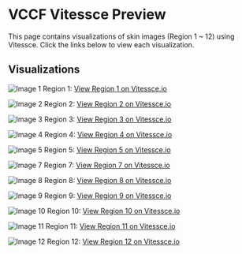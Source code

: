 # VCCF Vitessce Preview

This page contains visualizations of skin images (Region 1 ~ 12) using Vitessce. Click the links below to view each visualization.

## Visualizations

![Image 1](./images/image1_preview.png)
Region 1: <a href="http://vitessce.io/#?theme=light&url=data:,%7B%22version%22%3A+%221.0.15%22%2C+%22name%22%3A+%22Transcriptomics+example%22%2C+%22description%22%3A+%22%22%2C+%22datasets%22%3A+%5B%7B%22uid%22%3A+%22A%22%2C+%22name%22%3A+%22Cell+segmentations%22%2C+%22files%22%3A+%5B%7B%22fileType%22%3A+%22raster.json%22%2C+%22options%22%3A+%7B%22schemaVersion%22%3A+%220.0.2%22%2C+%22images%22%3A+%5B%7B%22name%22%3A+%22Region+1+Segmentations%22%2C+%22type%22%3A+%22ome-tiff%22%2C+%22url%22%3A+%22https%3A%2F%2Fstoragetuzi.blob.core.windows.net%2Fblobtuzi%2Fcell_table_region_1.ome.tif%22%2C+%22metadata%22%3A+%7B%22isBitmask%22%3A+true%7D%7D%5D%7D%7D%5D%7D%5D%2C+%22coordinationSpace%22%3A+%7B%22dataset%22%3A+%7B%22A%22%3A+%22A%22%7D%2C+%22spatialZoom%22%3A+%7B%22A%22%3A+-4%7D%2C+%22spatialTargetX%22%3A+%7B%22A%22%3A+2000%7D%2C+%22spatialTargetY%22%3A+%7B%22A%22%3A+2000%7D%2C+%22spatialSegmentationLayer%22%3A+%7B%22A%22%3A+%5B%7B%22type%22%3A+%22bitmask%22%2C+%22index%22%3A+0%2C+%22visible%22%3A+true%2C+%22colormap%22%3A+null%2C+%22opacity%22%3A+1%2C+%22domainType%22%3A+%22Min%2FMax%22%2C+%22transparentColor%22%3A+%5B0%2C+0%2C+0%5D%2C+%22renderingMode%22%3A+%22Additive%22%2C+%22use3d%22%3A+false%2C+%22channels%22%3A+%5B%7B%22selection%22%3A+%7B%22c%22%3A+4%2C+%22t%22%3A+0%2C+%22z%22%3A+0%7D%2C+%22color%22%3A+%5B1%2C+0%2C+0%5D%2C+%22visible%22%3A+true%2C+%22slider%22%3A+%5B0%2C+1%5D%7D%2C+%7B%22selection%22%3A+%7B%22c%22%3A+1%2C+%22t%22%3A+0%2C+%22z%22%3A+0%7D%2C+%22color%22%3A+%5B0%2C+0%2C+1%5D%2C+%22visible%22%3A+true%2C+%22slider%22%3A+%5B0%2C+1%5D%7D%2C+%7B%22selection%22%3A+%7B%22c%22%3A+6%2C+%22t%22%3A+0%2C+%22z%22%3A+0%7D%2C+%22color%22%3A+%5B0%2C+0%2C+1%5D%2C+%22visible%22%3A+true%2C+%22slider%22%3A+%5B0%2C+1%5D%7D%2C+%7B%22selection%22%3A+%7B%22c%22%3A+2%2C+%22t%22%3A+0%2C+%22z%22%3A+0%7D%2C+%22color%22%3A+%5B0%2C+1%2C+0%5D%2C+%22visible%22%3A+false%2C+%22slider%22%3A+%5B0%2C+1%5D%7D%2C+%7B%22selection%22%3A+%7B%22c%22%3A+7%2C+%22t%22%3A+0%2C+%22z%22%3A+0%7D%2C+%22color%22%3A+%5B0%2C+1%2C+0%5D%2C+%22visible%22%3A+false%2C+%22slider%22%3A+%5B0%2C+1%5D%7D%5D%7D%5D%7D%7D%2C+%22layout%22%3A+%5B%7B%22component%22%3A+%22spatial%22%2C+%22coordinationScopes%22%3A+%7B%22dataset%22%3A+%22A%22%2C+%22spatialZoom%22%3A+%22A%22%2C+%22spatialTargetX%22%3A+%22A%22%2C+%22spatialTargetY%22%3A+%22A%22%2C+%22spatialSegmentationLayer%22%3A+%22A%22%7D%2C+%22x%22%3A+0.0%2C+%22y%22%3A+0%2C+%22w%22%3A+6.0%2C+%22h%22%3A+12%7D%2C+%7B%22component%22%3A+%22layerController%22%2C+%22coordinationScopes%22%3A+%7B%22dataset%22%3A+%22A%22%2C+%22spatialZoom%22%3A+%22A%22%2C+%22spatialTargetX%22%3A+%22A%22%2C+%22spatialTargetY%22%3A+%22A%22%2C+%22spatialSegmentationLayer%22%3A+%22A%22%7D%2C+%22x%22%3A+6.0%2C+%22y%22%3A+0%2C+%22w%22%3A+6.0%2C+%22h%22%3A+12%7D%5D%2C+%22initStrategy%22%3A+%22auto%22%7D" target="_blank">View Region 1 on Vitessce.io</a>

![Image 2](./images/image2_preview.png)
Region 2: <a href="http://vitessce.io/#?theme=light&url=data:,%7B%22version%22%3A+%221.0.15%22%2C+%22name%22%3A+%22Transcriptomics+example%22%2C+%22description%22%3A+%22%22%2C+%22datasets%22%3A+%5B%7B%22uid%22%3A+%22A%22%2C+%22name%22%3A+%22Cell+segmentations%22%2C+%22files%22%3A+%5B%7B%22fileType%22%3A+%22raster.json%22%2C+%22options%22%3A+%7B%22schemaVersion%22%3A+%220.0.2%22%2C+%22images%22%3A+%5B%7B%22name%22%3A+%22Region+2+Segmentations%22%2C+%22type%22%3A+%22ome-tiff%22%2C+%22url%22%3A+%22https%3A%2F%2Fstoragetuzi.blob.core.windows.net%2Fblobtuzi%2Fcell_table_region_2.ome.tif%22%2C+%22metadata%22%3A+%7B%22isBitmask%22%3A+true%7D%7D%5D%7D%7D%5D%7D%5D%2C+%22coordinationSpace%22%3A+%7B%22dataset%22%3A+%7B%22A%22%3A+%22A%22%7D%2C+%22spatialZoom%22%3A+%7B%22A%22%3A+-4%7D%2C+%22spatialTargetX%22%3A+%7B%22A%22%3A+2000%7D%2C+%22spatialTargetY%22%3A+%7B%22A%22%3A+2000%7D%2C+%22spatialSegmentationLayer%22%3A+%7B%22A%22%3A+%5B%7B%22type%22%3A+%22bitmask%22%2C+%22index%22%3A+0%2C+%22visible%22%3A+true%2C+%22colormap%22%3A+null%2C+%22opacity%22%3A+1%2C+%22domainType%22%3A+%22Min%2FMax%22%2C+%22transparentColor%22%3A+%5B0%2C+0%2C+0%5D%2C+%22renderingMode%22%3A+%22Additive%22%2C+%22use3d%22%3A+false%2C+%22channels%22%3A+%5B%7B%22selection%22%3A+%7B%22c%22%3A+4%2C+%22t%22%3A+0%2C+%22z%22%3A+0%7D%2C+%22color%22%3A+%5B1%2C+0%2C+0%5D%2C+%22visible%22%3A+true%2C+%22slider%22%3A+%5B0%2C+1%5D%7D%2C+%7B%22selection%22%3A+%7B%22c%22%3A+1%2C+%22t%22%3A+0%2C+%22z%22%3A+0%7D%2C+%22color%22%3A+%5B0%2C+0%2C+1%5D%2C+%22visible%22%3A+true%2C+%22slider%22%3A+%5B0%2C+1%5D%7D%2C+%7B%22selection%22%3A+%7B%22c%22%3A+6%2C+%22t%22%3A+0%2C+%22z%22%3A+0%7D%2C+%22color%22%3A+%5B0%2C+0%2C+1%5D%2C+%22visible%22%3A+true%2C+%22slider%22%3A+%5B0%2C+1%5D%7D%2C+%7B%22selection%22%3A+%7B%22c%22%3A+2%2C+%22t%22%3A+0%2C+%22z%22%3A+0%7D%2C+%22color%22%3A+%5B0%2C+1%2C+0%5D%2C+%22visible%22%3A+false%2C+%22slider%22%3A+%5B0%2C+1%5D%7D%2C+%7B%22selection%22%3A+%7B%22c%22%3A+7%2C+%22t%22%3A+0%2C+%22z%22%3A+0%7D%2C+%22color%22%3A+%5B0%2C+1%2C+0%5D%2C+%22visible%22%3A+false%2C+%22slider%22%3A+%5B0%2C+1%5D%7D%5D%7D%5D%7D%7D%2C+%22layout%22%3A+%5B%7B%22component%22%3A+%22spatial%22%2C+%22coordinationScopes%22%3A+%7B%22dataset%22%3A+%22A%22%2C+%22spatialZoom%22%3A+%22A%22%2C+%22spatialTargetX%22%3A+%22A%22%2C+%22spatialTargetY%22%3A+%22A%22%2C+%22spatialSegmentationLayer%22%3A+%22A%22%7D%2C+%22x%22%3A+0.0%2C+%22y%22%3A+0%2C+%22w%22%3A+6.0%2C+%22h%22%3A+12%7D%2C+%7B%22component%22%3A+%22layerController%22%2C+%22coordinationScopes%22%3A+%7B%22dataset%22%3A+%22A%22%2C+%22spatialZoom%22%3A+%22A%22%2C+%22spatialTargetX%22%3A+%22A%22%2C+%22spatialTargetY%22%3A+%22A%22%2C+%22spatialSegmentationLayer%22%3A+%22A%22%7D%2C+%22x%22%3A+6.0%2C+%22y%22%3A+0%2C+%22w%22%3A+6.0%2C+%22h%22%3A+12%7D%5D%2C+%22initStrategy%22%3A+%22auto%22%7D" target="_blank">View Region 2 on Vitessce.io</a>

![Image 3](./images/image3_preview.png)
Region 3: <a href="http://vitessce.io/#?theme=light&url=data:,%7B%22version%22%3A+%221.0.15%22%2C+%22name%22%3A+%22Transcriptomics+example%22%2C+%22description%22%3A+%22%22%2C+%22datasets%22%3A+%5B%7B%22uid%22%3A+%22A%22%2C+%22name%22%3A+%22Cell+segmentations%22%2C+%22files%22%3A+%5B%7B%22fileType%22%3A+%22raster.json%22%2C+%22options%22%3A+%7B%22schemaVersion%22%3A+%220.0.2%22%2C+%22images%22%3A+%5B%7B%22name%22%3A+%22Region+3+Segmentations%22%2C+%22type%22%3A+%22ome-tiff%22%2C+%22url%22%3A+%22https%3A%2F%2Fstoragetuzi.blob.core.windows.net%2Fblobtuzi%2Fcell_table_region_3.ome.tif%22%2C+%22metadata%22%3A+%7B%22isBitmask%22%3A+true%7D%7D%5D%7D%7D%5D%7D%5D%2C+%22coordinationSpace%22%3A+%7B%22dataset%22%3A+%7B%22A%22%3A+%22A%22%7D%2C+%22spatialZoom%22%3A+%7B%22A%22%3A+-4%7D%2C+%22spatialTargetX%22%3A+%7B%22A%22%3A+2000%7D%2C+%22spatialTargetY%22%3A+%7B%22A%22%3A+2000%7D%2C+%22spatialSegmentationLayer%22%3A+%7B%22A%22%3A+%5B%7B%22type%22%3A+%22bitmask%22%2C+%22index%22%3A+0%2C+%22visible%22%3A+true%2C+%22colormap%22%3A+null%2C+%22opacity%22%3A+1%2C+%22domainType%22%3A+%22Min%2FMax%22%2C+%22transparentColor%22%3A+%5B0%2C+0%2C+0%5D%2C+%22renderingMode%22%3A+%22Additive%22%2C+%22use3d%22%3A+false%2C+%22channels%22%3A+%5B%7B%22selection%22%3A+%7B%22c%22%3A+4%2C+%22t%22%3A+0%2C+%22z%22%3A+0%7D%2C+%22color%22%3A+%5B1%2C+0%2C+0%5D%2C+%22visible%22%3A+true%2C+%22slider%22%3A+%5B0%2C+1%5D%7D%2C+%7B%22selection%22%3A+%7B%22c%22%3A+1%2C+%22t%22%3A+0%2C+%22z%22%3A+0%7D%2C+%22color%22%3A+%5B0%2C+0%2C+1%5D%2C+%22visible%22%3A+true%2C+%22slider%22%3A+%5B0%2C+1%5D%7D%2C+%7B%22selection%22%3A+%7B%22c%22%3A+6%2C+%22t%22%3A+0%2C+%22z%22%3A+0%7D%2C+%22color%22%3A+%5B0%2C+0%2C+1%5D%2C+%22visible%22%3A+true%2C+%22slider%22%3A+%5B0%2C+1%5D%7D%2C+%7B%22selection%22%3A+%7B%22c%22%3A+2%2C+%22t%22%3A+0%2C+%22z%22%3A+0%7D%2C+%22color%22%3A+%5B0%2C+1%2C+0%5D%2C+%22visible%22%3A+false%2C+%22slider%22%3A+%5B0%2C+1%5D%7D%2C+%7B%22selection%22%3A+%7B%22c%22%3A+7%2C+%22t%22%3A+0%2C+%22z%22%3A+0%7D%2C+%22color%22%3A+%5B0%2C+1%2C+0%5D%2C+%22visible%22%3A+false%2C+%22slider%22%3A+%5B0%2C+1%5D%7D%5D%7D%5D%7D%7D%2C+%22layout%22%3A+%5B%7B%22component%22%3A+%22spatial%22%2C+%22coordinationScopes%22%3A+%7B%22dataset%22%3A+%22A%22%2C+%22spatialZoom%22%3A+%22A%22%2C+%22spatialTargetX%22%3A+%22A%22%2C+%22spatialTargetY%22%3A+%22A%22%2C+%22spatialSegmentationLayer%22%3A+%22A%22%7D%2C+%22x%22%3A+0.0%2C+%22y%22%3A+0%2C+%22w%22%3A+6.0%2C+%22h%22%3A+12%7D%2C+%7B%22component%22%3A+%22layerController%22%2C+%22coordinationScopes%22%3A+%7B%22dataset%22%3A+%22A%22%2C+%22spatialZoom%22%3A+%22A%22%2C+%22spatialTargetX%22%3A+%22A%22%2C+%22spatialTargetY%22%3A+%22A%22%2C+%22spatialSegmentationLayer%22%3A+%22A%22%7D%2C+%22x%22%3A+6.0%2C+%22y%22%3A+0%2C+%22w%22%3A+6.0%2C+%22h%22%3A+12%7D%5D%2C+%22initStrategy%22%3A+%22auto%22%7D" target="_blank">View Region 3 on Vitessce.io</a>

![Image 4](./images/image4_preview.png)
Region 4: <a href="http://vitessce.io/#?theme=light&url=data:,%7B%22version%22%3A+%221.0.15%22%2C+%22name%22%3A+%22Transcriptomics+example%22%2C+%22description%22%3A+%22%22%2C+%22datasets%22%3A+%5B%7B%22uid%22%3A+%22A%22%2C+%22name%22%3A+%22Cell+segmentations%22%2C+%22files%22%3A+%5B%7B%22fileType%22%3A+%22raster.json%22%2C+%22options%22%3A+%7B%22schemaVersion%22%3A+%220.0.2%22%2C+%22images%22%3A+%5B%7B%22name%22%3A+%22Region+4+Segmentations%22%2C+%22type%22%3A+%22ome-tiff%22%2C+%22url%22%3A+%22https%3A%2F%2Fstoragetuzi.blob.core.windows.net%2Fblobtuzi%2Fcell_table_region_4.ome.tif%22%2C+%22metadata%22%3A+%7B%22isBitmask%22%3A+true%7D%7D%5D%7D%7D%5D%7D%5D%2C+%22coordinationSpace%22%3A+%7B%22dataset%22%3A+%7B%22A%22%3A+%22A%22%7D%2C+%22spatialZoom%22%3A+%7B%22A%22%3A+-4%7D%2C+%22spatialTargetX%22%3A+%7B%22A%22%3A+2000%7D%2C+%22spatialTargetY%22%3A+%7B%22A%22%3A+2000%7D%2C+%22spatialSegmentationLayer%22%3A+%7B%22A%22%3A+%5B%7B%22type%22%3A+%22bitmask%22%2C+%22index%22%3A+0%2C+%22visible%22%3A+true%2C+%22colormap%22%3A+null%2C+%22opacity%22%3A+1%2C+%22domainType%22%3A+%22Min%2FMax%22%2C+%22transparentColor%22%3A+%5B0%2C+0%2C+0%5D%2C+%22renderingMode%22%3A+%22Additive%22%2C+%22use3d%22%3A+false%2C+%22channels%22%3A+%5B%7B%22selection%22%3A+%7B%22c%22%3A+4%2C+%22t%22%3A+0%2C+%22z%22%3A+0%7D%2C+%22color%22%3A+%5B1%2C+0%2C+0%5D%2C+%22visible%22%3A+true%2C+%22slider%22%3A+%5B0%2C+1%5D%7D%2C+%7B%22selection%22%3A+%7B%22c%22%3A+1%2C+%22t%22%3A+0%2C+%22z%22%3A+0%7D%2C+%22color%22%3A+%5B0%2C+0%2C+1%5D%2C+%22visible%22%3A+true%2C+%22slider%22%3A+%5B0%2C+1%5D%7D%2C+%7B%22selection%22%3A+%7B%22c%22%3A+6%2C+%22t%22%3A+0%2C+%22z%22%3A+0%7D%2C+%22color%22%3A+%5B0%2C+0%2C+1%5D%2C+%22visible%22%3A+true%2C+%22slider%22%3A+%5B0%2C+1%5D%7D%2C+%7B%22selection%22%3A+%7B%22c%22%3A+2%2C+%22t%22%3A+0%2C+%22z%22%3A+0%7D%2C+%22color%22%3A+%5B0%2C+1%2C+0%5D%2C+%22visible%22%3A+false%2C+%22slider%22%3A+%5B0%2C+1%5D%7D%2C+%7B%22selection%22%3A+%7B%22c%22%3A+7%2C+%22t%22%3A+0%2C+%22z%22%3A+0%7D%2C+%22color%22%3A+%5B0%2C+1%2C+0%5D%2C+%22visible%22%3A+false%2C+%22slider%22%3A+%5B0%2C+1%5D%7D%5D%7D%5D%7D%7D%2C+%22layout%22%3A+%5B%7B%22component%22%3A+%22spatial%22%2C+%22coordinationScopes%22%3A+%7B%22dataset%22%3A+%22A%22%2C+%22spatialZoom%22%3A+%22A%22%2C+%22spatialTargetX%22%3A+%22A%22%2C+%22spatialTargetY%22%3A+%22A%22%2C+%22spatialSegmentationLayer%22%3A+%22A%22%7D%2C+%22x%22%3A+0.0%2C+%22y%22%3A+0%2C+%22w%22%3A+6.0%2C+%22h%22%3A+12%7D%2C+%7B%22component%22%3A+%22layerController%22%2C+%22coordinationScopes%22%3A+%7B%22dataset%22%3A+%22A%22%2C+%22spatialZoom%22%3A+%22A%22%2C+%22spatialTargetX%22%3A+%22A%22%2C+%22spatialTargetY%22%3A+%22A%22%2C+%22spatialSegmentationLayer%22%3A+%22A%22%7D%2C+%22x%22%3A+6.0%2C+%22y%22%3A+0%2C+%22w%22%3A+6.0%2C+%22h%22%3A+12%7D%5D%2C+%22initStrategy%22%3A+%22auto%22%7D" target="_blank">View Region 4 on Vitessce.io</a>

![Image 5](./images/image5_preview.png)
Region 5: <a href="http://vitessce.io/#?theme=light&url=data:,%7B%22version%22%3A+%221.0.15%22%2C+%22name%22%3A+%22Transcriptomics+example%22%2C+%22description%22%3A+%22%22%2C+%22datasets%22%3A+%5B%7B%22uid%22%3A+%22A%22%2C+%22name%22%3A+%22Cell+segmentations%22%2C+%22files%22%3A+%5B%7B%22fileType%22%3A+%22raster.json%22%2C+%22options%22%3A+%7B%22schemaVersion%22%3A+%220.0.2%22%2C+%22images%22%3A+%5B%7B%22name%22%3A+%22Region+5+Segmentations%22%2C+%22type%22%3A+%22ome-tiff%22%2C+%22url%22%3A+%22https%3A%2F%2Fstoragetuzi.blob.core.windows.net%2Fblobtuzi%2Fcell_table_region_5.ome.tif%22%2C+%22metadata%22%3A+%7B%22isBitmask%22%3A+true%7D%7D%5D%7D%7D%5D%7D%5D%2C+%22coordinationSpace%22%3A+%7B%22dataset%22%3A+%7B%22A%22%3A+%22A%22%7D%2C+%22spatialZoom%22%3A+%7B%22A%22%3A+-4%7D%2C+%22spatialTargetX%22%3A+%7B%22A%22%3A+2000%7D%2C+%22spatialTargetY%22%3A+%7B%22A%22%3A+2000%7D%2C+%22spatialSegmentationLayer%22%3A+%7B%22A%22%3A+%5B%7B%22type%22%3A+%22bitmask%22%2C+%22index%22%3A+0%2C+%22visible%22%3A+true%2C+%22colormap%22%3A+null%2C+%22opacity%22%3A+1%2C+%22domainType%22%3A+%22Min%2FMax%22%2C+%22transparentColor%22%3A+%5B0%2C+0%2C+0%5D%2C+%22renderingMode%22%3A+%22Additive%22%2C+%22use3d%22%3A+false%2C+%22channels%22%3A+%5B%7B%22selection%22%3A+%7B%22c%22%3A+4%2C+%22t%22%3A+0%2C+%22z%22%3A+0%7D%2C+%22color%22%3A+%5B1%2C+0%2C+0%5D%2C+%22visible%22%3A+true%2C+%22slider%22%3A+%5B0%2C+1%5D%7D%2C+%7B%22selection%22%3A+%7B%22c%22%3A+1%2C+%22t%22%3A+0%2C+%22z%22%3A+0%7D%2C+%22color%22%3A+%5B0%2C+0%2C+1%5D%2C+%22visible%22%3A+true%2C+%22slider%22%3A+%5B0%2C+1%5D%7D%2C+%7B%22selection%22%3A+%7B%22c%22%3A+6%2C+%22t%22%3A+0%2C+%22z%22%3A+0%7D%2C+%22color%22%3A+%5B0%2C+0%2C+1%5D%2C+%22visible%22%3A+true%2C+%22slider%22%3A+%5B0%2C+1%5D%7D%2C+%7B%22selection%22%3A+%7B%22c%22%3A+2%2C+%22t%22%3A+0%2C+%22z%22%3A+0%7D%2C+%22color%22%3A+%5B0%2C+1%2C+0%5D%2C+%22visible%22%3A+false%2C+%22slider%22%3A+%5B0%2C+1%5D%7D%2C+%7B%22selection%22%3A+%7B%22c%22%3A+7%2C+%22t%22%3A+0%2C+%22z%22%3A+0%7D%2C+%22color%22%3A+%5B0%2C+1%2C+0%5D%2C+%22visible%22%3A+false%2C+%22slider%22%3A+%5B0%2C+1%5D%7D%5D%7D%5D%7D%7D%2C+%22layout%22%3A+%5B%7B%22component%22%3A+%22spatial%22%2C+%22coordinationScopes%22%3A+%7B%22dataset%22%3A+%22A%22%2C+%22spatialZoom%22%3A+%22A%22%2C+%22spatialTargetX%22%3A+%22A%22%2C+%22spatialTargetY%22%3A+%22A%22%2C+%22spatialSegmentationLayer%22%3A+%22A%22%7D%2C+%22x%22%3A+0.0%2C+%22y%22%3A+0%2C+%22w%22%3A+6.0%2C+%22h%22%3A+12%7D%2C+%7B%22component%22%3A+%22layerController%22%2C+%22coordinationScopes%22%3A+%7B%22dataset%22%3A+%22A%22%2C+%22spatialZoom%22%3A+%22A%22%2C+%22spatialTargetX%22%3A+%22A%22%2C+%22spatialTargetY%22%3A+%22A%22%2C+%22spatialSegmentationLayer%22%3A+%22A%22%7D%2C+%22x%22%3A+6.0%2C+%22y%22%3A+0%2C+%22w%22%3A+6.0%2C+%22h%22%3A+12%7D%5D%2C+%22initStrategy%22%3A+%22auto%22%7D" target="_blank">View Region 5 on Vitessce.io</a>

![Image 7](./images/image7_preview.png)
Region 7: <a href="http://vitessce.io/#?theme=light&url=data:,%7B%22version%22%3A+%221.0.15%22%2C+%22name%22%3A+%22Transcriptomics+example%22%2C+%22description%22%3A+%22%22%2C+%22datasets%22%3A+%5B%7B%22uid%22%3A+%22A%22%2C+%22name%22%3A+%22Cell+segmentations%22%2C+%22files%22%3A+%5B%7B%22fileType%22%3A+%22raster.json%22%2C+%22options%22%3A+%7B%22schemaVersion%22%3A+%220.0.2%22%2C+%22images%22%3A+%5B%7B%22name%22%3A+%22Region+7+Segmentations%22%2C+%22type%22%3A+%22ome-tiff%22%2C+%22url%22%3A+%22https%3A%2F%2Fstoragetuzi.blob.core.windows.net%2Fblobtuzi%2Fcell_table_region_7.ome.tif%22%2C+%22metadata%22%3A+%7B%22isBitmask%22%3A+true%7D%7D%5D%7D%7D%5D%7D%5D%2C+%22coordinationSpace%22%3A+%7B%22dataset%22%3A+%7B%22A%22%3A+%22A%22%7D%2C+%22spatialZoom%22%3A+%7B%22A%22%3A+-4%7D%2C+%22spatialTargetX%22%3A+%7B%22A%22%3A+2000%7D%2C+%22spatialTargetY%22%3A+%7B%22A%22%3A+2000%7D%2C+%22spatialSegmentationLayer%22%3A+%7B%22A%22%3A+%5B%7B%22type%22%3A+%22bitmask%22%2C+%22index%22%3A+0%2C+%22visible%22%3A+true%2C+%22colormap%22%3A+null%2C+%22opacity%22%3A+1%2C+%22domainType%22%3A+%22Min%2FMax%22%2C+%22transparentColor%22%3A+%5B0%2C+0%2C+0%5D%2C+%22renderingMode%22%3A+%22Additive%22%2C+%22use3d%22%3A+false%2C+%22channels%22%3A+%5B%7B%22selection%22%3A+%7B%22c%22%3A+4%2C+%22t%22%3A+0%2C+%22z%22%3A+0%7D%2C+%22color%22%3A+%5B1%2C+0%2C+0%5D%2C+%22visible%22%3A+true%2C+%22slider%22%3A+%5B0%2C+1%5D%7D%2C+%7B%22selection%22%3A+%7B%22c%22%3A+1%2C+%22t%22%3A+0%2C+%22z%22%3A+0%7D%2C+%22color%22%3A+%5B0%2C+0%2C+1%5D%2C+%22visible%22%3A+true%2C+%22slider%22%3A+%5B0%2C+1%5D%7D%2C+%7B%22selection%22%3A+%7B%22c%22%3A+6%2C+%22t%22%3A+0%2C+%22z%22%3A+0%7D%2C+%22color%22%3A+%5B0%2C+0%2C+1%5D%2C+%22visible%22%3A+true%2C+%22slider%22%3A+%5B0%2C+1%5D%7D%2C+%7B%22selection%22%3A+%7B%22c%22%3A+2%2C+%22t%22%3A+0%2C+%22z%22%3A+0%7D%2C+%22color%22%3A+%5B0%2C+1%2C+0%5D%2C+%22visible%22%3A+false%2C+%22slider%22%3A+%5B0%2C+1%5D%7D%2C+%7B%22selection%22%3A+%7B%22c%22%3A+7%2C+%22t%22%3A+0%2C+%22z%22%3A+0%7D%2C+%22color%22%3A+%5B0%2C+1%2C+0%5D%2C+%22visible%22%3A+false%2C+%22slider%22%3A+%5B0%2C+1%5D%7D%5D%7D%5D%7D%7D%2C+%22layout%22%3A+%5B%7B%22component%22%3A+%22spatial%22%2C+%22coordinationScopes%22%3A+%7B%22dataset%22%3A+%22A%22%2C+%22spatialZoom%22%3A+%22A%22%2C+%22spatialTargetX%22%3A+%22A%22%2C+%22spatialTargetY%22%3A+%22A%22%2C+%22spatialSegmentationLayer%22%3A+%22A%22%7D%2C+%22x%22%3A+0.0%2C+%22y%22%3A+0%2C+%22w%22%3A+6.0%2C+%22h%22%3A+12%7D%2C+%7B%22component%22%3A+%22layerController%22%2C+%22coordinationScopes%22%3A+%7B%22dataset%22%3A+%22A%22%2C+%22spatialZoom%22%3A+%22A%22%2C+%22spatialTargetX%22%3A+%22A%22%2C+%22spatialTargetY%22%3A+%22A%22%2C+%22spatialSegmentationLayer%22%3A+%22A%22%7D%2C+%22x%22%3A+6.0%2C+%22y%22%3A+0%2C+%22w%22%3A+6.0%2C+%22h%22%3A+12%7D%5D%2C+%22initStrategy%22%3A+%22auto%22%7D" target="_blank">View Region 7 on Vitessce.io</a>

![Image 8](./images/image8_preview.png)
Region 8: <a href="http://vitessce.io/#?theme=light&url=data:,%7B%22version%22%3A+%221.0.15%22%2C+%22name%22%3A+%22Transcriptomics+example%22%2C+%22description%22%3A+%22%22%2C+%22datasets%22%3A+%5B%7B%22uid%22%3A+%22A%22%2C+%22name%22%3A+%22Cell+segmentations%22%2C+%22files%22%3A+%5B%7B%22fileType%22%3A+%22raster.json%22%2C+%22options%22%3A+%7B%22schemaVersion%22%3A+%220.0.2%22%2C+%22images%22%3A+%5B%7B%22name%22%3A+%22Region+8+Segmentations%22%2C+%22type%22%3A+%22ome-tiff%22%2C+%22url%22%3A+%22https%3A%2F%2Fstoragetuzi.blob.core.windows.net%2Fblobtuzi%2Fcell_table_region_8.ome.tif%22%2C+%22metadata%22%3A+%7B%22isBitmask%22%3A+true%7D%7D%5D%7D%7D%5D%7D%5D%2C+%22coordinationSpace%22%3A+%7B%22dataset%22%3A+%7B%22A%22%3A+%22A%22%7D%2C+%22spatialZoom%22%3A+%7B%22A%22%3A+-4%7D%2C+%22spatialTargetX%22%3A+%7B%22A%22%3A+2000%7D%2C+%22spatialTargetY%22%3A+%7B%22A%22%3A+2000%7D%2C+%22spatialSegmentationLayer%22%3A+%7B%22A%22%3A+%5B%7B%22type%22%3A+%22bitmask%22%2C+%22index%22%3A+0%2C+%22visible%22%3A+true%2C+%22colormap%22%3A+null%2C+%22opacity%22%3A+1%2C+%22domainType%22%3A+%22Min%2FMax%22%2C+%22transparentColor%22%3A+%5B0%2C+0%2C+0%5D%2C+%22renderingMode%22%3A+%22Additive%22%2C+%22use3d%22%3A+false%2C+%22channels%22%3A+%5B%7B%22selection%22%3A+%7B%22c%22%3A+4%2C+%22t%22%3A+0%2C+%22z%22%3A+0%7D%2C+%22color%22%3A+%5B1%2C+0%2C+0%5D%2C+%22visible%22%3A+true%2C+%22slider%22%3A+%5B0%2C+1%5D%7D%2C+%7B%22selection%22%3A+%7B%22c%22%3A+1%2C+%22t%22%3A+0%2C+%22z%22%3A+0%7D%2C+%22color%22%3A+%5B0%2C+0%2C+1%5D%2C+%22visible%22%3A+true%2C+%22slider%22%3A+%5B0%2C+1%5D%7D%2C+%7B%22selection%22%3A+%7B%22c%22%3A+6%2C+%22t%22%3A+0%2C+%22z%22%3A+0%7D%2C+%22color%22%3A+%5B0%2C+0%2C+1%5D%2C+%22visible%22%3A+true%2C+%22slider%22%3A+%5B0%2C+1%5D%7D%2C+%7B%22selection%22%3A+%7B%22c%22%3A+2%2C+%22t%22%3A+0%2C+%22z%22%3A+0%7D%2C+%22color%22%3A+%5B0%2C+1%2C+0%5D%2C+%22visible%22%3A+false%2C+%22slider%22%3A+%5B0%2C+1%5D%7D%2C+%7B%22selection%22%3A+%7B%22c%22%3A+7%2C+%22t%22%3A+0%2C+%22z%22%3A+0%7D%2C+%22color%22%3A+%5B0%2C+1%2C+0%5D%2C+%22visible%22%3A+false%2C+%22slider%22%3A+%5B0%2C+1%5D%7D%5D%7D%5D%7D%7D%2C+%22layout%22%3A+%5B%7B%22component%22%3A+%22spatial%22%2C+%22coordinationScopes%22%3A+%7B%22dataset%22%3A+%22A%22%2C+%22spatialZoom%22%3A+%22A%22%2C+%22spatialTargetX%22%3A+%22A%22%2C+%22spatialTargetY%22%3A+%22A%22%2C+%22spatialSegmentationLayer%22%3A+%22A%22%7D%2C+%22x%22%3A+0.0%2C+%22y%22%3A+0%2C+%22w%22%3A+6.0%2C+%22h%22%3A+12%7D%2C+%7B%22component%22%3A+%22layerController%22%2C+%22coordinationScopes%22%3A+%7B%22dataset%22%3A+%22A%22%2C+%22spatialZoom%22%3A+%22A%22%2C+%22spatialTargetX%22%3A+%22A%22%2C+%22spatialTargetY%22%3A+%22A%22%2C+%22spatialSegmentationLayer%22%3A+%22A%22%7D%2C+%22x%22%3A+6.0%2C+%22y%22%3A+0%2C+%22w%22%3A+6.0%2C+%22h%22%3A+12%7D%5D%2C+%22initStrategy%22%3A+%22auto%22%7D" target="_blank">View Region 8 on Vitessce.io</a>

![Image 9](./images/image9_preview.png)
Region 9: <a href="http://vitessce.io/#?theme=light&url=data:,%7B%22version%22%3A+%221.0.15%22%2C+%22name%22%3A+%22Transcriptomics+example%22%2C+%22description%22%3A+%22%22%2C+%22datasets%22%3A+%5B%7B%22uid%22%3A+%22A%22%2C+%22name%22%3A+%22Cell+segmentations%22%2C+%22files%22%3A+%5B%7B%22fileType%22%3A+%22raster.json%22%2C+%22options%22%3A+%7B%22schemaVersion%22%3A+%220.0.2%22%2C+%22images%22%3A+%5B%7B%22name%22%3A+%22Region+9+Segmentations%22%2C+%22type%22%3A+%22ome-tiff%22%2C+%22url%22%3A+%22https%3A%2F%2Fstoragetuzi.blob.core.windows.net%2Fblobtuzi%2Fcell_table_region_9.ome.tif%22%2C+%22metadata%22%3A+%7B%22isBitmask%22%3A+true%7D%7D%5D%7D%7D%5D%7D%5D%2C+%22coordinationSpace%22%3A+%7B%22dataset%22%3A+%7B%22A%22%3A+%22A%22%7D%2C+%22spatialZoom%22%3A+%7B%22A%22%3A+-4%7D%2C+%22spatialTargetX%22%3A+%7B%22A%22%3A+2000%7D%2C+%22spatialTargetY%22%3A+%7B%22A%22%3A+2000%7D%2C+%22spatialSegmentationLayer%22%3A+%7B%22A%22%3A+%5B%7B%22type%22%3A+%22bitmask%22%2C+%22index%22%3A+0%2C+%22visible%22%3A+true%2C+%22colormap%22%3A+null%2C+%22opacity%22%3A+1%2C+%22domainType%22%3A+%22Min%2FMax%22%2C+%22transparentColor%22%3A+%5B0%2C+0%2C+0%5D%2C+%22renderingMode%22%3A+%22Additive%22%2C+%22use3d%22%3A+false%2C+%22channels%22%3A+%5B%7B%22selection%22%3A+%7B%22c%22%3A+4%2C+%22t%22%3A+0%2C+%22z%22%3A+0%7D%2C+%22color%22%3A+%5B1%2C+0%2C+0%5D%2C+%22visible%22%3A+true%2C+%22slider%22%3A+%5B0%2C+1%5D%7D%2C+%7B%22selection%22%3A+%7B%22c%22%3A+1%2C+%22t%22%3A+0%2C+%22z%22%3A+0%7D%2C+%22color%22%3A+%5B0%2C+0%2C+1%5D%2C+%22visible%22%3A+true%2C+%22slider%22%3A+%5B0%2C+1%5D%7D%2C+%7B%22selection%22%3A+%7B%22c%22%3A+6%2C+%22t%22%3A+0%2C+%22z%22%3A+0%7D%2C+%22color%22%3A+%5B0%2C+0%2C+1%5D%2C+%22visible%22%3A+true%2C+%22slider%22%3A+%5B0%2C+1%5D%7D%2C+%7B%22selection%22%3A+%7B%22c%22%3A+2%2C+%22t%22%3A+0%2C+%22z%22%3A+0%7D%2C+%22color%22%3A+%5B0%2C+1%2C+0%5D%2C+%22visible%22%3A+false%2C+%22slider%22%3A+%5B0%2C+1%5D%7D%2C+%7B%22selection%22%3A+%7B%22c%22%3A+7%2C+%22t%22%3A+0%2C+%22z%22%3A+0%7D%2C+%22color%22%3A+%5B0%2C+1%2C+0%5D%2C+%22visible%22%3A+false%2C+%22slider%22%3A+%5B0%2C+1%5D%7D%5D%7D%5D%7D%7D%2C+%22layout%22%3A+%5B%7B%22component%22%3A+%22spatial%22%2C+%22coordinationScopes%22%3A+%7B%22dataset%22%3A+%22A%22%2C+%22spatialZoom%22%3A+%22A%22%2C+%22spatialTargetX%22%3A+%22A%22%2C+%22spatialTargetY%22%3A+%22A%22%2C+%22spatialSegmentationLayer%22%3A+%22A%22%7D%2C+%22x%22%3A+0.0%2C+%22y%22%3A+0%2C+%22w%22%3A+6.0%2C+%22h%22%3A+12%7D%2C+%7B%22component%22%3A+%22layerController%22%2C+%22coordinationScopes%22%3A+%7B%22dataset%22%3A+%22A%22%2C+%22spatialZoom%22%3A+%22A%22%2C+%22spatialTargetX%22%3A+%22A%22%2C+%22spatialTargetY%22%3A+%22A%22%2C+%22spatialSegmentationLayer%22%3A+%22A%22%7D%2C+%22x%22%3A+6.0%2C+%22y%22%3A+0%2C+%22w%22%3A+6.0%2C+%22h%22%3A+12%7D%5D%2C+%22initStrategy%22%3A+%22auto%22%7D" target="_blank">View Region 9 on Vitessce.io</a>

![Image 10](./images/image10_preview.png)
Region 10: <a href="http://vitessce.io/#?theme=light&url=data:,%7B%22version%22%3A+%221.0.15%22%2C+%22name%22%3A+%22Transcriptomics+example%22%2C+%22description%22%3A+%22%22%2C+%22datasets%22%3A+%5B%7B%22uid%22%3A+%22A%22%2C+%22name%22%3A+%22Cell+segmentations%22%2C+%22files%22%3A+%5B%7B%22fileType%22%3A+%22raster.json%22%2C+%22options%22%3A+%7B%22schemaVersion%22%3A+%220.0.2%22%2C+%22images%22%3A+%5B%7B%22name%22%3A+%22Region+10+Segmentations%22%2C+%22type%22%3A+%22ome-tiff%22%2C+%22url%22%3A+%22https%3A%2F%2Fstoragetuzi.blob.core.windows.net%2Fblobtuzi%2Fcell_table_region_10.ome.tif%22%2C+%22metadata%22%3A+%7B%22isBitmask%22%3A+true%7D%7D%5D%7D%7D%5D%7D%5D%2C+%22coordinationSpace%22%3A+%7B%22dataset%22%3A+%7B%22A%22%3A+%22A%22%7D%2C+%22spatialZoom%22%3A+%7B%22A%22%3A+-4%7D%2C+%22spatialTargetX%22%3A+%7B%22A%22%3A+2000%7D%2C+%22spatialTargetY%22%3A+%7B%22A%22%3A+2000%7D%2C+%22spatialSegmentationLayer%22%3A+%7B%22A%22%3A+%5B%7B%22type%22%3A+%22bitmask%22%2C+%22index%22%3A+0%2C+%22visible%22%3A+true%2C+%22colormap%22%3A+null%2C+%22opacity%22%3A+1%2C+%22domainType%22%3A+%22Min%2FMax%22%2C+%22transparentColor%22%3A+%5B0%2C+0%2C+0%5D%2C+%22renderingMode%22%3A+%22Additive%22%2C+%22use3d%22%3A+false%2C+%22channels%22%3A+%5B%7B%22selection%22%3A+%7B%22c%22%3A+4%2C+%22t%22%3A+0%2C+%22z%22%3A+0%7D%2C+%22color%22%3A+%5B1%2C+0%2C+0%5D%2C+%22visible%22%3A+true%2C+%22slider%22%3A+%5B0%2C+1%5D%7D%2C+%7B%22selection%22%3A+%7B%22c%22%3A+1%2C+%22t%22%3A+0%2C+%22z%22%3A+0%7D%2C+%22color%22%3A+%5B0%2C+0%2C+1%5D%2C+%22visible%22%3A+true%2C+%22slider%22%3A+%5B0%2C+1%5D%7D%2C+%7B%22selection%22%3A+%7B%22c%22%3A+6%2C+%22t%22%3A+0%2C+%22z%22%3A+0%7D%2C+%22color%22%3A+%5B0%2C+0%2C+1%5D%2C+%22visible%22%3A+true%2C+%22slider%22%3A+%5B0%2C+1%5D%7D%2C+%7B%22selection%22%3A+%7B%22c%22%3A+2%2C+%22t%22%3A+0%2C+%22z%22%3A+0%7D%2C+%22color%22%3A+%5B0%2C+1%2C+0%5D%2C+%22visible%22%3A+false%2C+%22slider%22%3A+%5B0%2C+1%5D%7D%2C+%7B%22selection%22%3A+%7B%22c%22%3A+7%2C+%22t%22%3A+0%2C+%22z%22%3A+0%7D%2C+%22color%22%3A+%5B0%2C+1%2C+0%5D%2C+%22visible%22%3A+false%2C+%22slider%22%3A+%5B0%2C+1%5D%7D%5D%7D%5D%7D%7D%2C+%22layout%22%3A+%5B%7B%22component%22%3A+%22spatial%22%2C+%22coordinationScopes%22%3A+%7B%22dataset%22%3A+%22A%22%2C+%22spatialZoom%22%3A+%22A%22%2C+%22spatialTargetX%22%3A+%22A%22%2C+%22spatialTargetY%22%3A+%22A%22%2C+%22spatialSegmentationLayer%22%3A+%22A%22%7D%2C+%22x%22%3A+0.0%2C+%22y%22%3A+0%2C+%22w%22%3A+6.0%2C+%22h%22%3A+12%7D%2C+%7B%22component%22%3A+%22layerController%22%2C+%22coordinationScopes%22%3A+%7B%22dataset%22%3A+%22A%22%2C+%22spatialZoom%22%3A+%22A%22%2C+%22spatialTargetX%22%3A+%22A%22%2C+%22spatialTargetY%22%3A+%22A%22%2C+%22spatialSegmentationLayer%22%3A+%22A%22%7D%2C+%22x%22%3A+6.0%2C+%22y%22%3A+0%2C+%22w%22%3A+6.0%2C+%22h%22%3A+12%7D%5D%2C+%22initStrategy%22%3A+%22auto%22%7D" target="_blank">View Region 10 on Vitessce.io</a>

![Image 11](./images/image11_preview.png)
Region 11: <a href="http://vitessce.io/#?theme=light&url=data:,%7B%22version%22%3A+%221.0.15%22%2C+%22name%22%3A+%22Transcriptomics+example%22%2C+%22description%22%3A+%22%22%2C+%22datasets%22%3A+%5B%7B%22uid%22%3A+%22A%22%2C+%22name%22%3A+%22Cell+segmentations%22%2C+%22files%22%3A+%5B%7B%22fileType%22%3A+%22raster.json%22%2C+%22options%22%3A+%7B%22schemaVersion%22%3A+%220.0.2%22%2C+%22images%22%3A+%5B%7B%22name%22%3A+%22Region+11+Segmentations%22%2C+%22type%22%3A+%22ome-tiff%22%2C+%22url%22%3A+%22https%3A%2F%2Fstoragetuzi.blob.core.windows.net%2Fblobtuzi%2Fcell_table_region_11.ome.tif%22%2C+%22metadata%22%3A+%7B%22isBitmask%22%3A+true%7D%7D%5D%7D%7D%5D%7D%5D%2C+%22coordinationSpace%22%3A+%7B%22dataset%22%3A+%7B%22A%22%3A+%22A%22%7D%2C+%22spatialZoom%22%3A+%7B%22A%22%3A+-4%7D%2C+%22spatialTargetX%22%3A+%7B%22A%22%3A+2000%7D%2C+%22spatialTargetY%22%3A+%7B%22A%22%3A+2000%7D%2C+%22spatialSegmentationLayer%22%3A+%7B%22A%22%3A+%5B%7B%22type%22%3A+%22bitmask%22%2C+%22index%22%3A+0%2C+%22visible%22%3A+true%2C+%22colormap%22%3A+null%2C+%22opacity%22%3A+1%2C+%22domainType%22%3A+%22Min%2FMax%22%2C+%22transparentColor%22%3A+%5B0%2C+0%2C+0%5D%2C+%22renderingMode%22%3A+%22Additive%22%2C+%22use3d%22%3A+false%2C+%22channels%22%3A+%5B%7B%22selection%22%3A+%7B%22c%22%3A+4%2C+%22t%22%3A+0%2C+%22z%22%3A+0%7D%2C+%22color%22%3A+%5B1%2C+0%2C+0%5D%2C+%22visible%22%3A+true%2C+%22slider%22%3A+%5B0%2C+1%5D%7D%2C+%7B%22selection%22%3A+%7B%22c%22%3A+1%2C+%22t%22%3A+0%2C+%22z%22%3A+0%7D%2C+%22color%22%3A+%5B0%2C+0%2C+1%5D%2C+%22visible%22%3A+true%2C+%22slider%22%3A+%5B0%2C+1%5D%7D%2C+%7B%22selection%22%3A+%7B%22c%22%3A+6%2C+%22t%22%3A+0%2C+%22z%22%3A+0%7D%2C+%22color%22%3A+%5B0%2C+0%2C+1%5D%2C+%22visible%22%3A+true%2C+%22slider%22%3A+%5B0%2C+1%5D%7D%2C+%7B%22selection%22%3A+%7B%22c%22%3A+2%2C+%22t%22%3A+0%2C+%22z%22%3A+0%7D%2C+%22color%22%3A+%5B0%2C+1%2C+0%5D%2C+%22visible%22%3A+false%2C+%22slider%22%3A+%5B0%2C+1%5D%7D%2C+%7B%22selection%22%3A+%7B%22c%22%3A+7%2C+%22t%22%3A+0%2C+%22z%22%3A+0%7D%2C+%22color%22%3A+%5B0%2C+1%2C+0%5D%2C+%22visible%22%3A+false%2C+%22slider%22%3A+%5B0%2C+1%5D%7D%5D%7D%5D%7D%7D%2C+%22layout%22%3A+%5B%7B%22component%22%3A+%22spatial%22%2C+%22coordinationScopes%22%3A+%7B%22dataset%22%3A+%22A%22%2C+%22spatialZoom%22%3A+%22A%22%2C+%22spatialTargetX%22%3A+%22A%22%2C+%22spatialTargetY%22%3A+%22A%22%2C+%22spatialSegmentationLayer%22%3A+%22A%22%7D%2C+%22x%22%3A+0.0%2C+%22y%22%3A+0%2C+%22w%22%3A+6.0%2C+%22h%22%3A+12%7D%2C+%7B%22component%22%3A+%22layerController%22%2C+%22coordinationScopes%22%3A+%7B%22dataset%22%3A+%22A%22%2C+%22spatialZoom%22%3A+%22A%22%2C+%22spatialTargetX%22%3A+%22A%22%2C+%22spatialTargetY%22%3A+%22A%22%2C+%22spatialSegmentationLayer%22%3A+%22A%22%7D%2C+%22x%22%3A+6.0%2C+%22y%22%3A+0%2C+%22w%22%3A+6.0%2C+%22h%22%3A+12%7D%5D%2C+%22initStrategy%22%3A+%22auto%22%7D" target="_blank">View Region 11 on Vitessce.io</a>

![Image 12](./images/image12_preview.png)
Region 12: <a href="http://vitessce.io/#?theme=light&url=data:,%7B%22version%22%3A+%221.0.15%22%2C+%22name%22%3A+%22Transcriptomics+example%22%2C+%22description%22%3A+%22%22%2C+%22datasets%22%3A+%5B%7B%22uid%22%3A+%22A%22%2C+%22name%22%3A+%22Cell+segmentations%22%2C+%22files%22%3A+%5B%7B%22fileType%22%3A+%22raster.json%22%2C+%22options%22%3A+%7B%22schemaVersion%22%3A+%220.0.2%22%2C+%22images%22%3A+%5B%7B%22name%22%3A+%22Region+12+Segmentations%22%2C+%22type%22%3A+%22ome-tiff%22%2C+%22url%22%3A+%22https%3A%2F%2Fstoragetuzi.blob.core.windows.net%2Fblobtuzi%2Fcell_table_region_12.ome.tif%22%2C+%22metadata%22%3A+%7B%22isBitmask%22%3A+true%7D%7D%5D%7D%7D%5D%7D%5D%2C+%22coordinationSpace%22%3A+%7B%22dataset%22%3A+%7B%22A%22%3A+%22A%22%7D%2C+%22spatialZoom%22%3A+%7B%22A%22%3A+-4%7D%2C+%22spatialTargetX%22%3A+%7B%22A%22%3A+2000%7D%2C+%22spatialTargetY%22%3A+%7B%22A%22%3A+2000%7D%2C+%22spatialSegmentationLayer%22%3A+%7B%22A%22%3A+%5B%7B%22type%22%3A+%22bitmask%22%2C+%22index%22%3A+0%2C+%22visible%22%3A+true%2C+%22colormap%22%3A+null%2C+%22opacity%22%3A+1%2C+%22domainType%22%3A+%22Min%2FMax%22%2C+%22transparentColor%22%3A+%5B0%2C+0%2C+0%5D%2C+%22renderingMode%22%3A+%22Additive%22%2C+%22use3d%22%3A+false%2C+%22channels%22%3A+%5B%7B%22selection%22%3A+%7B%22c%22%3A+4%2C+%22t%22%3A+0%2C+%22z%22%3A+0%7D%2C+%22color%22%3A+%5B1%2C+0%2C+0%5D%2C+%22visible%22%3A+true%2C+%22slider%22%3A+%5B0%2C+1%5D%7D%2C+%7B%22selection%22%3A+%7B%22c%22%3A+1%2C+%22t%22%3A+0%2C+%22z%22%3A+0%7D%2C+%22color%22%3A+%5B0%2C+0%2C+1%5D%2C+%22visible%22%3A+true%2C+%22slider%22%3A+%5B0%2C+1%5D%7D%2C+%7B%22selection%22%3A+%7B%22c%22%3A+6%2C+%22t%22%3A+0%2C+%22z%22%3A+0%7D%2C+%22color%22%3A+%5B0%2C+0%2C+1%5D%2C+%22visible%22%3A+true%2C+%22slider%22%3A+%5B0%2C+1%5D%7D%2C+%7B%22selection%22%3A+%7B%22c%22%3A+2%2C+%22t%22%3A+0%2C+%22z%22%3A+0%7D%2C+%22color%22%3A+%5B0%2C+1%2C+0%5D%2C+%22visible%22%3A+false%2C+%22slider%22%3A+%5B0%2C+1%5D%7D%2C+%7B%22selection%22%3A+%7B%22c%22%3A+7%2C+%22t%22%3A+0%2C+%22z%22%3A+0%7D%2C+%22color%22%3A+%5B0%2C+1%2C+0%5D%2C+%22visible%22%3A+false%2C+%22slider%22%3A+%5B0%2C+1%5D%7D%5D%7D%5D%7D%7D%2C+%22layout%22%3A+%5B%7B%22component%22%3A+%22spatial%22%2C+%22coordinationScopes%22%3A+%7B%22dataset%22%3A+%22A%22%2C+%22spatialZoom%22%3A+%22A%22%2C+%22spatialTargetX%22%3A+%22A%22%2C+%22spatialTargetY%22%3A+%22A%22%2C+%22spatialSegmentationLayer%22%3A+%22A%22%7D%2C+%22x%22%3A+0.0%2C+%22y%22%3A+0%2C+%22w%22%3A+6.0%2C+%22h%22%3A+12%7D%2C+%7B%22component%22%3A+%22layerController%22%2C+%22coordinationScopes%22%3A+%7B%22dataset%22%3A+%22A%22%2C+%22spatialZoom%22%3A+%22A%22%2C+%22spatialTargetX%22%3A+%22A%22%2C+%22spatialTargetY%22%3A+%22A%22%2C+%22spatialSegmentationLayer%22%3A+%22A%22%7D%2C+%22x%22%3A+6.0%2C+%22y%22%3A+0%2C+%22w%22%3A+6.0%2C+%22h%22%3A+12%7D%5D%2C+%22initStrategy%22%3A+%22auto%22%7D" target="_blank">View Region 12 on Vitessce.io</a>
